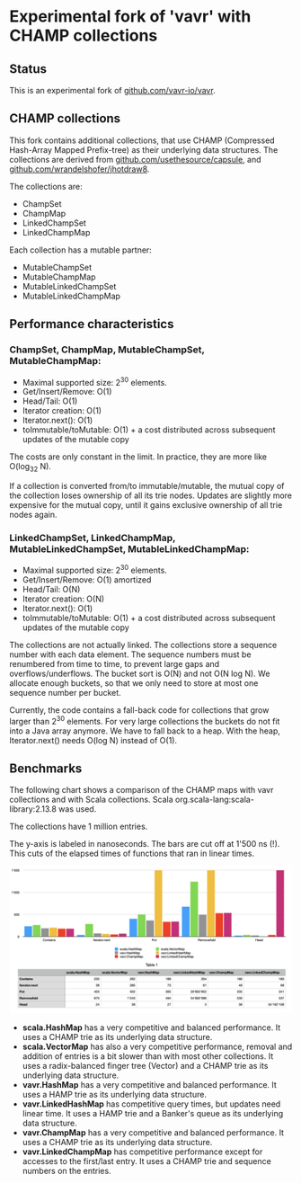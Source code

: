 # Experimental fork of 'vavr' with CHAMP collections

## Status

This is an experimental fork of [github.com/vavr-io/vavr](https://github.com/vavr-io/vavr).

## CHAMP collections

This fork contains additional collections, that use
CHAMP (Compressed Hash-Array Mapped Prefix-tree) as their underlying data structures.
The collections are derived from [github.com/usethesource/capsule](https://github.com/usethesource/capsule),
and [github.com/wrandelshofer/jhotdraw8](https://github.com/wrandelshofer/jhotdraw8).

The collections are:

* ChampSet
* ChampMap
* LinkedChampSet
* LinkedChampMap

Each collection has a mutable partner:

* MutableChampSet
* MutableChampMap
* MutableLinkedChampSet
* MutableLinkedChampMap

## Performance characteristics

### ChampSet, ChampMap, MutableChampSet, MutableChampMap:

* Maximal supported size: 2<sup>30</sup> elements.
* Get/Insert/Remove: O(1)
* Head/Tail: O(1)
* Iterator creation: O(1)
* Iterator.next(): O(1)
* toImmutable/toMutable: O(1) + a cost distributed across subsequent updates of the mutable copy

The costs are only constant in the limit. In practice, they are more like
O(log<sub>32</sub> N).

If a collection is converted from/to immutable/mutable, the mutual copy
of the collection loses ownership of all its trie nodes. Updates are slightly
more expensive for the mutual copy, until it gains exclusive ownership of all trie
nodes again.

### LinkedChampSet, LinkedChampMap, MutableLinkedChampSet, MutableLinkedChampMap:

* Maximal supported size: 2<sup>30</sup> elements.
* Get/Insert/Remove: O(1) amortized
* Head/Tail: O(N)
* Iterator creation: O(N)
* Iterator.next(): O(1)
* toImmutable/toMutable: O(1) + a cost distributed across subsequent updates of the mutable copy

The collections are not actually linked. The collections store a sequence number with
each data element. The sequence numbers must be renumbered from time to time, to prevent
large gaps and overflows/underflows. The bucket sort is O(N) and not O(N log N).
We allocate enough buckets, so that we only need to store at most one sequence number
per bucket.

Currently, the code contains a fall-back code for collections that grow larger than
2<sup>30</sup> elements. For very large collections the buckets do not fit into
a Java array anymore. We have to fall back to a heap.
With the heap, Iterator.next() needs O(log N) instead of O(1).

## Benchmarks

The following chart shows a comparison of the CHAMP maps with vavr collections
and with Scala collections. Scala org.scala-lang:scala-library:2.13.8 was used.

The collections have 1 million entries.

The y-axis is labeled in nanoseconds. The bars are cut off at 1'500 ns (!).
This cuts of the elapsed times of functions that ran in linear times.

![](BenchmarkChart.png)

* **scala.HashMap** has a very competitive and balanced performance.
  It uses a CHAMP trie as its underlying data structure.
* **scala.VectorMap** has also a very competitive performance, removal and addition
  of entries is a bit slower than with most other collections.
  It uses a radix-balanced finger tree (Vector) and a CHAMP trie as its
  underlying data structure.
* **vavr.HashMap** has a very competitive and balanced performance.
  It uses a HAMP trie as its underlying data structure.
* **vavr.LinkedHashMap** has competitive query times, but updates need linear time.
  It uses a HAMP trie and a Banker's queue as its underlying data structure.
* **vavr.ChampMap** has a very competitive and balanced performance.
  It uses a CHAMP trie as its underlying data structure.
* **vavr.LinkedChampMap** has competitive performance except for accesses to the
  first/last entry. It uses a CHAMP trie and sequence numbers on the entries. 

